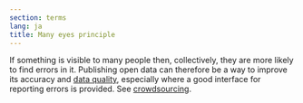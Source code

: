 ```yaml
---
section: terms
lang: ja
title: Many eyes principle
---
```


If something is visible to many people then, collectively, they are more likely to find errors in it. Publishing open data can therefore be a way to improve its accuracy and [data quality](/glossary/en/terms/data-quality/), especially where a good interface for reporting errors is provided. See [crowdsourcing](/glossary/en/terms/crowdsourcing/).